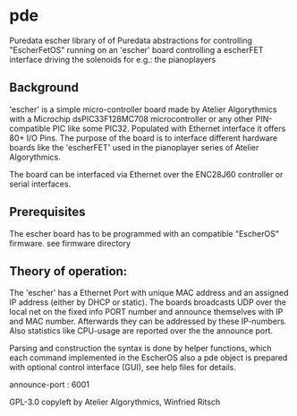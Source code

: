 pde
===

Puredata escher library of of Puredata abstractions for controlling "EscherFetOS" running on an 'escher' board controlling a escherFET interface driving the solenoids for e.g.: the pianoplayers

Background
----------

'escher' is a simple micro-controller board made by Atelier Algorythmics with a Microchip dsPIC33F128MC708 microcontroller or any other PIN-compatible PIC like some PIC32. Populated with Ethernet interface it offers 80+ I/O Pins. The purpose of the board is to interface different hardware boards like the 'escherFET' used in the pianoplayer series of Atelier Algorythmics.

The board can be interfaced via Ethernet over the ENC28J60 controller or serial
interfaces.


Prerequisites
-------------

The escher board has to be programmed with an compatible  "EscherOS" firmware. see firmware directory

Theory of operation:
--------------------

The 'escher' has a Ethernet Port with unique MAC address and an assigned IP address (either by DHCP or static). The boards broadcasts UDP over the local net on the fixed info PORT number <announce-port>  and announce themselves with IP and MAC number. Afterwards they can be addressed by these IP-numbers. Also statistics like CPU-usage are reported over the the announce port.

Parsing and construction the syntax is done by helper functions, which each command implemented in the EscherOS also a pde object is prepared with optional control interface (GUI), see help files for details.

announce-port
: 6001

GPL-3.0 
 copyleft by  Atelier Algorythmics, Winfried Ritsch
